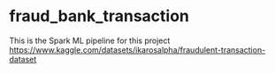 # fraud_bank_transaction
This is the Spark ML pipeline for this project https://www.kaggle.com/datasets/ikarosalpha/fraudulent-transaction-dataset   
